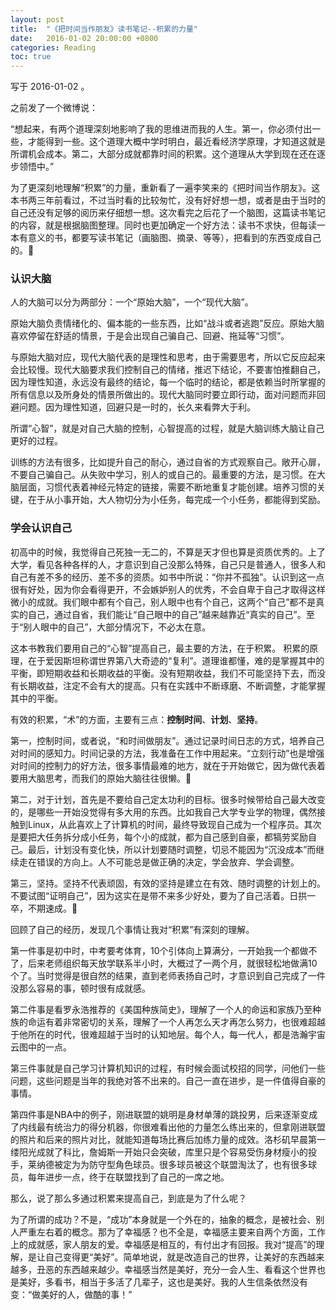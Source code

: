 ```yaml
---
layout: post
title:  "《把时间当作朋友》读书笔记--积累的力量"
date:   2016-01-02 20:00:00 +0800
categories: Reading
toc: true
---
```


写于 2016-01-02 。

之前发了一个微博说：

“想起来，有两个道理深刻地影响了我的思维进而我的人生。第一，你必须付出一些，才能得到一些。这个道理大概中学时明白，最近看经济学原理，才知道这就是所谓机会成本。第二，大部分成就都靠时间的积累。这个道理从大学到现在还在逐步领悟中。”

为了更深刻地理解“积累”的力量，重新看了一遍李笑来的《把时间当作朋友》。这本书两三年前看过，不过当时看的比较匆忙，没有好好想一想，或者是由于当时的自己还没有足够的阅历来仔细想一想。这次看完之后花了一个脑图，这篇读书笔记的内容，就是根据脑图整理。同时也更加确定一个好方法：读书不求快，但每读一本有意义的书，都要写读书笔记（画脑图、摘录、等等），把看到的东西变成自己的。

### 认识大脑

人的大脑可以分为两部分：一个“原始大脑”，一个“现代大脑”。

原始大脑负责情绪化的、偏本能的一些东西，比如“战斗或者逃跑”反应。原始大脑喜欢停留在舒适的情景，于是会出现自己骗自己、回避、拖延等“习惯”。

与原始大脑对应，现代大脑代表的是理性和思考，由于需要思考，所以它反应起来会比较慢。现代大脑要求我们控制自己的情绪，推迟下结论，不要害怕推翻自己，因为理性知道，永远没有最终的结论，每一个临时的结论，都是依赖当时所掌握的所有信息以及所身处的情景所做出的。现代大脑同时要立即行动，面对问题而非回避问题。因为理性知道，回避只是一时的，长久来看弊大于利。

所谓“心智”，就是对自己大脑的控制，心智提高的过程，就是大脑训练大脑让自己更好的过程。

训练的方法有很多，比如提升自己的耐心，通过自省的方式观察自己。敞开心扉，不要自己骗自己。从失败中学习，别人的或自己的。最重要的方法，是习惯。在大脑层面，习惯代表着神经元特定的链接，需要不断地重复才能创建。培养习惯的关键，在于从小事开始，大人物切分为小任务，每完成一个小任务，都能得到奖励。

### 学会认识自己

初高中的时候，我觉得自己死独一无二的，不算是天才但也算是资质优秀的。上了大学，看见各种各样的人，才意识到自己没那么特殊，自己只是普通人，很多人和自己有差不多的经历、差不多的资质。如书中所说：“你并不孤独”。认识到这一点很有好处，因为你会看得更开，不会嫉妒别人的优秀，不会自卑于自己才取得这样微小的成就。我们眼中都有个自己，别人眼中也有个自己，这两个“自己”都不是真实的自己，通过自省，我们能让“自己眼中的自己”越来越靠近“真实的自己”。至于“别人眼中的自己”，大部分情况下，不必太在意。

这本书教我们要用自己的“心智”提高自己，最主要的方法，在于积累。
积累的原理，在于爱因斯坦称谓世界第八大奇迹的“复利”。道理谁都懂，难的是掌握其中的平衡，即短期收益和长期收益的平衡。没有短期收益，我们不可能坚持下去，而没有长期收益，注定不会有大的提高。只有在实践中不断琢磨、不断调整，才能掌握其中的平衡。

有效的积累，“术”的方面，主要有三点：**控制时间**、**计划**、**坚持**。

第一，控制时间，或者说，“和时间做朋友”。通过记录时间日志的方式，培养自己对时间的感知力。时间记录的方法，我准备在工作中用起来。“立刻行动”也是增强对时间的控制力的好方法，很多事情最难的地方，就在于开始做它，因为做代表着要用大脑思考，而我们的原始大脑往往很懒。

第二，对于计划，首先是不要给自己定太功利的目标。很多时候带给自己最大改变的，是哪些一开始没觉得有多大用的东西。比如我自己大学专业学的物理，偶然接触到Linux，从此喜欢上了计算机的时间，最终导致现自己成为一个程序员。其次是要把大任务拆分成小任务，每个小的成就，都为自己感到自豪，都犒劳奖励自己。最后，计划没有变化快，所以计划要随时调整，切忌不能因为“沉没成本”而继续走在错误的方向上。人不可能总是做正确的决定，学会放弃、学会调整。

第三，坚持。坚持不代表顽固，有效的坚持是建立在有效、随时调整的计划上的。不要试图“证明自己”，因为这实在是带不来多少好处，要为了自己活着。日拱一卒，不期速成。

回顾了自己的经历，发现几个事情让我对“积累”有深刻的理解。

第一件事是初中时，中考要考体育，10个引体向上算满分，一开始我一个都做不了，后来老师组织每天放学联系半小时，大概过了一两个月，就很轻松地做满10个了。当时觉得是很自然的结果，直到老师表扬自己时，才意识到自己完成了一件没那么容易的事，顿时很有成就感。

第二件事是看罗永浩推荐的《美国种族简史》，理解了一个人的命运和家族乃至种族的命运有着非常密切的关系，理解了一个人再怎么天才再怎么努力，也很难超越于他所在的时代，很难超越于当时的认知地层。每个人，每一代人，都是浩瀚宇宙云图中的一点。

第三件事就是自己学习计算机知识的过程，有时候会面试校招的同学，问他们一些问题，这些问题是当年的我绝对答不出来的。自己一直在进步，是一件值得自豪的事情。

第四件事是NBA中的例子，刚进联盟的姚明是身材单薄的跳投男，后来逐渐变成了内线最有统治力的得分机器，你很难看出他的力量怎么练出来的，但拿刚进联盟的照片和后来的照片对比，就能知道每场比赛后加练力量的成效。洛杉矶早晨第一缕阳光成就了科比，詹姆斯一开始只会突破，库里只是个容易受伤身材瘦小的投手，莱纳德被定为为防守型角色球员。很多球员被这个联盟淘汰了，也有很多球员，每年进步一点，终于在联盟找到了自己的一席之地。

那么，说了那么多通过积累来提高自己，到底是为了什么呢？

为了所谓的成功？不是，“成功”本身就是一个外在的，抽象的概念，是被社会、别人严重左右着的概念。那为了幸福感？也不全是，幸福感主要来自两个方面，工作上的成就感，家人朋友的爱。幸福感是相互的，有付出才有回报。我对“提高”的理解，是让自己变得更“美好”。简单地说，就是改造自己的世界，让美好的东西越来越多，丑恶的东西越来越少。幸福感当然是美好，充分一会人生、看看这个世界也是美好，多看书，相当于多活了几辈子，这也是美好。我的人生信条依然没有变：“做美好的人，做酷的事！”
